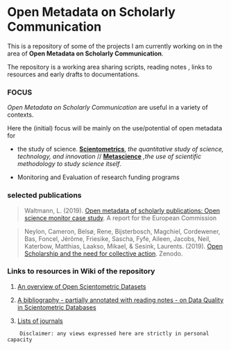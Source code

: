 # Open Metadata on Scholarly Communication 



This is a repository of some of the projects I am currently working on in the area of **Open Metadata on Scholarly Communication**. 

The repository is a working area sharing scripts, reading notes , links to resources and early drafts to documentations. 


### FOCUS 

*Open Metadata on Scholarly Communication* are useful in a variety of contexts. 

Here the (initial) focus will be mainly on the use/potential of open metadata for 

- the study of science. [**Scientometrics**](https://en.wikipedia.org/wiki/Scientometrics), *the quantitative study of science, technology, and innovation* // [**Metascience**](https://en.wikipedia.org/wiki/Metascience) *,the use of scientific methodology to study science itself*.


- Monitoring and Evaluation of research funding programs 


### selected publications 

> Waltmann, L. (2019). [Open metadata of scholarly publications: Open science monitor case study](https://op.europa.eu/s/vbBH). A report for the European Commission 

> Neylon, Cameron, Belsø, Rene, Bijsterbosch, Magchiel, Cordewener, Bas, Foncel, Jérôme, Friesike, Sascha, Fyfe, Aileen, Jacobs, Neil, Katerbow, Matthias, Laakso, Mikael, & Sesink, Laurents. (2019). [Open Scholarship and the need for collective action](https://doi.org/10.5281/zenodo.3454688). Zenodo. 



### Links to resources in Wiki of the repository 

1. [An overview of Open Scientometric Datasets](https://github.com/almugabo/open_metadata/wiki/Open-Scientometric-datasets) 

2. [A bibliography - partially annotated with reading notes - on Data Quality in Scientometric Databases](https://github.com/almugabo/open_metadata/wiki/Data-Quality-in-Scientometric--Databases---Datasets)

3. [Lists of journals](https://github.com/almugabo/open_metadata/wiki/Journals)



```
    Disclaimer: any views expressed here are strictly in personal capacity 
```    
